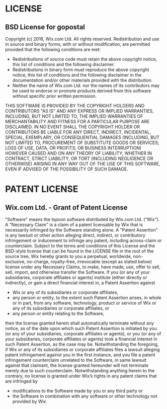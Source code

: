 # LICENSE
## BSD License for gopostal
Copyright (c) 2016, Wix.com Ltd. All rights reserved. Redistribution and use in source and binary forms, with or without modification, are permitted provided that the following conditions are met:
 - Redistributions of source code must retain the above copyright notice, this list of conditions and the following disclaimer.
 - Redistributions in binary form must reproduce the above copyright notice, this list of conditions and the following disclaimer in the documentation and/or other materials provided with the distribution.
 - Neither the name of Wix.com Ltd. nor the names of its contributors may be used to endorse or
promote products derived from this software without specific prior written permission.


THIS SOFTWARE IS PROVIDED BY THE COPYRIGHT HOLDERS AND CONTRIBUTORS "AS IS" AND ANY EXPRESS OR IMPLIED WARRANTIES, INCLUDING, BUT NOT LIMITED TO, THE IMPLIED WARRANTIES OF MERCHANTABILITY AND FITNESS FOR A PARTICULAR PURPOSE ARE DISCLAIMED. IN NO EVENT SHALL THE COPYRIGHT HOLDER OR CONTRIBUTORS BE LIABLE FOR ANY DIRECT, INDIRECT, INCIDENTAL, SPECIAL, EXEMPLARY, OR CONSEQUENTIAL DAMAGES (INCLUDING, BUT NOT LIMITED TO, PROCUREMENT OF SUBSTITUTE GOODS OR SERVICES; LOSS OF USE, DATA, OR PROFITS; OR BUSINESS INTERRUPTION) HOWEVER CAUSED AND ON ANY THEORY OF LIABILITY, WHETHER IN CONTRACT, STRICT LIABILITY, OR TORT (INCLUDING NEGLIGENCE OR OTHERWISE) ARISING IN ANY WAY OUT OF THE USE OF THIS SOFTWARE, EVEN IF ADVISED OF THE POSSIBILITY OF SUCH DAMAGE.

# PATENT LICENSE
## Wix.com Ltd. - Grant of Patent License
"Software" means the tspoon software distributed by Wix.com Ltd. (“Wix”).
A "Necessary Claim" is a claim of a patent licensable by Wix that is necessarily infringed by the Software standing alone.
A "Patent Assertion" is any lawsuit or other action alleging direct, indirect, or contributory infringement  or inducement to infringe any patent, including across-claim or counterclaim.
Subject to the terms and conditions of this License and the BSD-style license that can be found in the LICENSE file in the root of the source tree, Wix hereby grants to you a perpetual, worldwide, non- exclusive, no-charge, royalty-free, irrevocable (except as stated below) license under any Necessary Claims, to make, have made, use, offer to sell, sell, import, and otherwise transfer the Software. If you (or any of your subsidiaries, corporate affiliates or agents) institute (either directly or indirectly), or gain a direct financial interest in, a Patent Assertion against
 - Wix or any of its subsidiaries or corporate  affiliates,
 - any person or entity, to the extent such Patent Assertion arises, in whole or in part, from any software, technology, product or service of Wix or any of its subsidiaries or corporate affiliates, or
 - any person or entity relating to the Software,

then the license granted herein shall automatically terminate without any notice, as of the date upon which such Patent Assertion is initiated by you (or any of your subsidiaries, corporate affiliates or agents), or you (or any of your subsidiaries, corporate affiliates or agents) took a financial interest in such Patent Assertion, as the case may be.
Notwithstanding the foregoing, if Wix or any of its subsidiaries or corporate affiliates files a lawsuit alleging patent infringement against you in the first instance, and you file a patent infringement counterclaim unrelated to the Software, in same lawsuit against that claimant, the license granted hereunder will not terminate merely due to such counterclaim.
Notwithstanding anything herein to the contrary, no license is granted under Wix’s rights in any patent claims that are infringed by
 - modifications to the Software made by you or any third party or
 - the Software in combination with any software or other technology not provided by Wix.